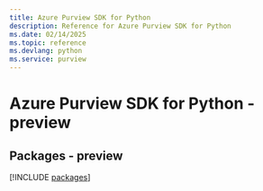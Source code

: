 ```yaml
---
title: Azure Purview SDK for Python
description: Reference for Azure Purview SDK for Python
ms.date: 02/14/2025
ms.topic: reference
ms.devlang: python
ms.service: purview
---
```

# Azure Purview SDK for Python - preview
## Packages - preview
[!INCLUDE [packages](purview-index.md)]